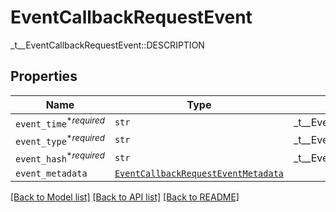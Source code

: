 # EventCallbackRequestEvent

_t__EventCallbackRequestEvent::DESCRIPTION

## Properties
Name | Type | Description | Notes
------------ | ------------- | ------------- | -------------
| `event_time`<sup>*_required_</sup> | ```str``` |  _t__EventCallbackRequestEvent::EVENT_TIME  |  |
| `event_type`<sup>*_required_</sup> | ```str``` |  _t__EventCallbackRequestEvent::EVENT_TYPE  |  |
| `event_hash`<sup>*_required_</sup> | ```str``` |  _t__EventCallbackRequestEvent::EVENT_HASH  |  |
| `event_metadata` | [```EventCallbackRequestEventMetadata```](EventCallbackRequestEventMetadata.md) |    |  |

[[Back to Model list]](../README.md#documentation-for-models) [[Back to API list]](../README.md#documentation-for-api-endpoints) [[Back to README]](../README.md)


